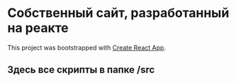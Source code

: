 # Собственный сайт, разработанный на реакте

This project was bootstrapped with [Create React App](https://github.com/facebook/create-react-app).

## Здесь все скрипты в папке /src



